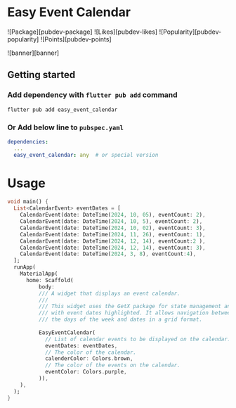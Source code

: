 # Easy Event Calendar

![Package][pubdev-package]
![Likes][pubdev-likes]
![Popularity][pubdev-popularity]
![Points][pubdev-points]

![banner][banner]


## Getting started

### Add dependency with `flutter pub add` command

```shell
flutter pub add easy_event_calendar
```

### **Or** Add below line to `pubspec.yaml`

```yaml
dependencies:
  ...
  easy_event_calendar: any  # or special version

```


# Usage

```Dart
void main() {
  List<CalendarEvent> eventDates = [
    CalendarEvent(date: DateTime(2024, 10, 05), eventCount: 2),
    CalendarEvent(date: DateTime(2024, 10, 5), eventCount: 2),
    CalendarEvent(date: DateTime(2024, 10, 02), eventCount: 3),
    CalendarEvent(date: DateTime(2024, 11, 26), eventCount: 1),
    CalendarEvent(date: DateTime(2024, 12, 14), eventCount:2 ),
    CalendarEvent(date: DateTime(2024, 12, 14), eventCount: 3),
    CalendarEvent(date: DateTime(2024, 3, 8), eventCount:4),
  ];
  runApp(
    MaterialApp(
      home: Scaffold(
          body:
          /// A widget that displays an event calendar.
          ///
          /// This widget uses the GetX package for state management and displays a calendar
          /// with event dates highlighted. It allows navigation between months and displays
          /// the days of the week and dates in a grid format.
          
          EasyEventCalendar(
            // List of calendar events to be displayed on the calendar.
            eventDates: eventDates,
            // The color of the calendar.
            calenderColor: Colors.brown,
            // The color of the events on the calendar.
            eventColor: Colors.purple,
          )),
    ),
  );
}

```